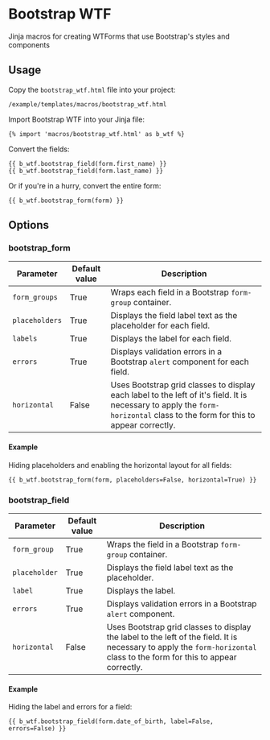 # Bootstrap WTF
Jinja macros for creating WTForms that use Bootstrap's styles and components

## Usage

Copy the `bootstrap_wtf.html` file into your project:

    /example/templates/macros/bootstrap_wtf.html

Import Bootstrap WTF into your Jinja file:

    {% import 'macros/bootstrap_wtf.html' as b_wtf %}

Convert the fields:

    {{ b_wtf.bootstrap_field(form.first_name) }}
    {{ b_wtf.bootstrap_field(form.last_name) }}

Or if you're in a hurry, convert the entire form:

    {{ b_wtf.bootstrap_form(form) }}

## Options

### bootstrap_form

| Parameter      | Default value | Description |
| -------------- | ------------- | ----------- |
| `form_groups`  | True          | Wraps each field in a Bootstrap `form-group` container. |
| `placeholders` | True          | Displays the field label text as the placeholder for each field. |
| `labels`       | True          | Displays the label for each field. |
| `errors`       | True          | Displays validation errors in a Bootstrap `alert` component for each field. |
| `horizontal`   | False         | Uses Bootstrap grid classes to display each label to the left of it's field. It is necessary to apply the `form-horizontal` class to the form for this to appear correctly. |

#### Example
Hiding placeholders and enabling the horizontal layout for all fields:

    {{ b_wtf.bootstrap_form(form, placeholders=False, horizontal=True) }}


### bootstrap_field

| Parameter      | Default value | Description |
| -------------- | ------------- | ----------- |
| `form_group`   | True          | Wraps the field in a Bootstrap `form-group` container. |
| `placeholder`  | True          | Displays the field label text as the placeholder. |
| `label`        | True          | Displays the label. |
| `errors`       | True          | Displays validation errors in a Bootstrap `alert` component. |
| `horizontal`   | False         | Uses Bootstrap grid classes to display the label to the left of the field. It is necessary to apply the `form-horizontal` class to the form for this to appear correctly. |

#### Example
Hiding the label and errors for a field:

    {{ b_wtf.bootstrap_field(form.date_of_birth, label=False, errors=False) }}

